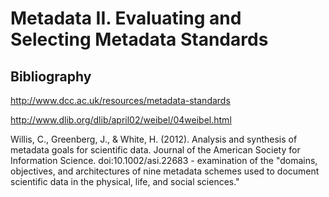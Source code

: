 # Metadata II.  Evaluating and Selecting Metadata Standards



## Bibliography

http://www.dcc.ac.uk/resources/metadata-standards

http://www.dlib.org/dlib/april02/weibel/04weibel.html

Willis, C., Greenberg, J., & White, H. (2012). Analysis and synthesis of metadata goals for scientific data. Journal of the American Society for Information Science. doi:10.1002/asi.22683
	- examination of the "domains, objectives, and architectures of nine metadata schemes used to document scientific data in the physical, life, and social sciences."
	


